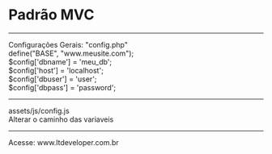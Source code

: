 <h1>Padrão MVC</h1>
<hr>
Configurações Gerais: "config.php"<br>
define("BASE", "www.meusite.com");<br>
$config['dbname'] = 'meu_db';<br>
$config['host'] = 'localhost';<br>
$config['dbuser'] = 'user';<br>
$config['dbpass'] = 'password';
<hr>
assets/js/config.js<br>
Alterar o caminho das variaveis

<hr>
Acesse: www.ltdeveloper.com.br
